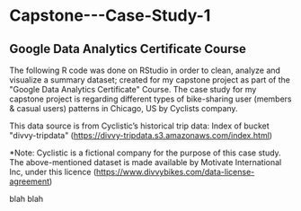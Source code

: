 # Capstone---Case-Study-1
## Google Data Analytics Certificate Course


The following R code was done on RStudio in order to clean, analyze and visualize a summary dataset; created for my capstone project as part of the "Google Data Analytics Certificate" Course. The case study for my capstone project is regarding different types of bike-sharing user (members & casual users) patterns in Chicago, US by Cyclists company.

This data source is from Cyclistic’s historical trip data: Index of bucket "divvy-tripdata" (https://divvy-tripdata.s3.amazonaws.com/index.html)

*Note: Cyclistic is a fictional company for the purpose of this case study. The above-mentioned dataset is made available by Motivate International Inc, under this licence (https://www.divvybikes.com/data-license-agreement)

blah blah




